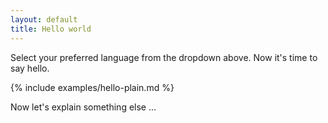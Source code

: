 ```yaml
---
layout: default
title: Hello world
---
```


Select your preferred language from the dropdown above. Now it's time to
say hello.

{% include examples/hello-plain.md %}

Now let's explain something else ...
